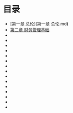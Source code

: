 # 目录

- [第一章 总论](第一章 总论.md)
- [第二章 财务管理基础](https://github.com/chenlifeng283/zhongJi/raw/master/caiwuguanli/%E7%AC%AC%E4%BA%8C%E7%AB%A0%20%E8%B4%A2%E5%8A%A1%E7%AE%A1%E7%90%86%E5%9F%BA%E7%A1%80.md)
- []()
- []()
- []()
- []()
- []()
- []()
- []()
- []()
- []()
- []()
- []()
- []()
- []()
- []()
- []()
